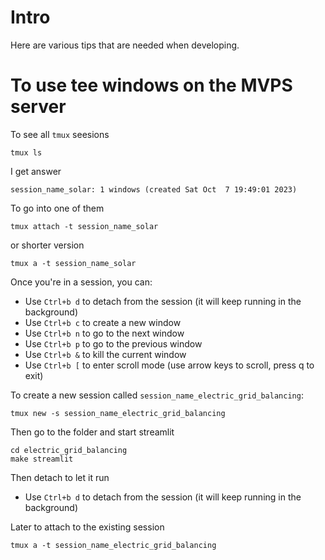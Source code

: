 # Intro

Here are various tips that are needed when developing.

# To use tee windows on the MVPS server

To see all `tmux` seesions
```
tmux ls
```
I get answer
```
session_name_solar: 1 windows (created Sat Oct  7 19:49:01 2023)
```
To go into one of them 
```
tmux attach -t session_name_solar
```
or shorter version
```
tmux a -t session_name_solar
```
Once you're in a session, you can:
* Use `Ctrl+b d` to detach from the session (it will keep running in the background)
* Use `Ctrl+b c` to create a new window
* Use `Ctrl+b n` to go to the next window
* Use `Ctrl+b p` to go to the previous window
* Use `Ctrl+b &` to kill the current window
* Use `Ctrl+b [` to enter scroll mode (use arrow keys to scroll, press q to exit)

To create a new session called `session_name_electric_grid_balancing`:
```
tmux new -s session_name_electric_grid_balancing
```
Then go to the folder and start streamlit
```
cd electric_grid_balancing
make streamlit
```
Then detach to let it run
* Use `Ctrl+b d` to detach from the session (it will keep running in the background)

Later to attach to the existing session
```
tmux a -t session_name_electric_grid_balancing
```
